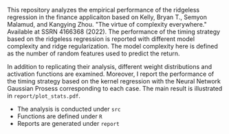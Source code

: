 This repository analyzes the empirical performance of the ridgeless regression in the finance applicaiton based on Kelly, Bryan T., Semyon Malamud, and Kangying Zhou. "The virtue of complexity everywhere." Available at SSRN 4166368 (2022).
The performance of the timing strategy based on the ridgeless regression is reported with different model complexity and ridge regularization.
The model complexity here is defined as the number of random features used to predict the return.

In addition to replicating their analysis, different weight distributions and activation functions are examined.
Moreover, I report the performance of the timing strategy based on the kernel regression with the Neural Network Gaussian Prosess corresponding to each case.
The main result is illustrated in `report/plot_stats.pdf`.

- The analysis is conducted under `src`
- Functions are defined under `R`
- Reports are generated under `report`

